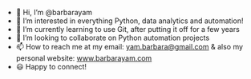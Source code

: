- 👋 Hi, I’m @barbarayam
- 👀 I’m interested in everything Python, data analytics and automation!
- 🌱 I’m currently learning to use Git, after putting it off for a few years
- 💞️ I’m looking to collaborate on Python automation projects
- 📫 How to reach me at my email: yam.barbara@gmail.com
      & also my personal website: www.barbarayam.com
- :smiley: Happy to connect!

<!---
barbarayam/barbarayam is a ✨ special ✨ repository because its `README.md` (this file) appears on your GitHub profile.
You can click the Preview link to take a look at your changes.
--->
